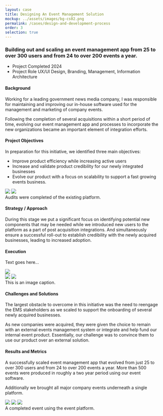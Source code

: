 ```yaml
---
layout: case
title: Designing An Event Management Solution
mockup: ../assets/images/bg-cs02.png
permalink: /cases/design-and-development-process
order: 3
selection: true
---
```


<div class="readingcontainer">
<h3>Building out and scaling an event management app from 25 to over 300 users and from 24 to over 200 events a year.</h3>

<ul class="projectdetails">
	<li>Project Completed <span>2024</span></li>
	<li>Project Role <span>UX/UI Design, Branding, Management, Information Architecture</span></li>
</ul>

<h4>Background</h4>
<p>Working for a leading government news media company,  I was responsible for maintaining and improving our in-house software used for the management and marketing of company events.</p>
	
<p>Following the completion of several acquisitions within a short period of time, evolving our event management app and processes to incorporate the new organizations became an important element of integration efforts.</p>

<h4>Project Objectives</h4>
<p>In preparation for this initiative, we identified three main objectives: </p>

<ul>
<li>Improve product efficiency while increasing active users</li>
<li>Increase and validate product credibility for our newly integrated businesses</li>
<li>Evolve our product with a focus on scalability to support a fast growing events business.</li>
</ul>
	
<img src="../assets/images/cs02-01.png" />
<img src="../assets/images/cs02-02.png" />
<div class="imgcaption">Audits were completed of the existing platform.</div>

<h4>Strategy / Approach</h4>
<p></p>

<p> During this stage we put a  significant focus on identifying  potential new components that may be needed  while we introduced new users to the platform as a part of post acquisition integrations.  And simultaneously ensure a successful roll-out to establish credibility with the newly acquired businesses, leading to increased adoption.</p>


<h4>Execution</h4>
<p>Text goes here...</p>
<img src="../assets/images/cs02-03.png" />
<div class="sidebyside">
<img src="../assets/images/cs02-04.png" />
<img src="../assets/images/cs02-05.png" />
<div class="imgcaption">This is an image caption.</div>
</div>

<!--
<div class="callout">
	<h4>Event Registration Redesign</h4>
	<h5>Background</h5>
	<p>The ongoing meetings and updates with our stakeholders lead us to investigating new ways to increase user engagement. Specifically, we were asked if we could get more people registered for the events or if they have partially filled out the registration form, could we get some of the information captured. Below you can see the form and note how long it is.</p>
	<img src="../assets/images/cs02-09.png" />
	<h5>Potential Solution</h5>
	<p>Initial discussions were over how long the registration form was and where all the data that was requested on the form went. Were we asking to much from the user? Did we really need all this information? Why did we need this information? I completed a very small questionnaire audit to align the data to one of our end user staff members. Ultimately, I was not able to get our team to reduce the number of items within the form. So, onto option two, convincing them of a multi step form design. This went over very well because it gave all the data stakeholders the data they wanted and potentially gave us the ability to capture different portions of the form by breaking it up into multiple steps. </p>
	<p>I worked through user flows to layout what this new process could look like and pulled an together initial design proposal. Management approved without any push back and we moved on to actually building out designs.</p>
	<img src="../assets/images/cs02-10.png" />
	<h5>Process</h5>
	<p>First, I completed an information analysis on the form elements. The goal was to asses and group the different form elements into groups that would each be a step in the form flow Additionally, I brought in the lead developer on the product to layout any of the constraints that we should be aware of. I would work with the product manager for the EMS product reviewing and iterating the designs until we had something that achieved what we were looking for. Below are the final stages of each grouping.</p>
	<img src="../assets/images/cs02-11.png" />
	<h5>Solution</h5>
	<p>The largest hurdle when designing these forms came from an unexpected but probably to be expected detail that was initially over looked, the privacy policy. We discussed back and forth the different implications of placing the privacy policy on different screens and how the user might interrupt experiencing the policy in unexpected places. We consulted our legal team and that would settle most of disagreement. We would end up having to place the privacy notice on the very first screen.</p>
	<p>I presented the final designs and received approval to continue to handoff to our developers.</p>
	<img src="../assets/images/cs02-12.png" />
	<img src="../assets/images/cs02-13.png" />
	<img src="../assets/images/cs02-14.png" />
</div>
-->

<h4>Challenges and Solutions</h4>
<p>The largest obstacle to overcome in this initiative was the need to reengage the EMS stakeholders as we scaled to support the onboarding of several newly acquired businesses.</p>
	
<p>As new companies were acquired, they were given the choice to remain with an external events management  system or integrate and help fund our internal event product. Essentially, our challenge was to convince them to use our product over an external solution.</p>

<h4>Results and Metrics</h4>
<p>A successfully scaled  event management app that evolved from just 25 to over 300 users and from 24 to over 200 events a year. More than 500 events were produced in roughly a two year period using our event software.</p>
<p>Additionally we brought all major company events underneath a single platform.</p>
<img src="../assets/images/cs02-07.jpeg" />
<img src="../assets/images/cs02-15.png" />
<img src="../assets/images/cs02-16.jpeg" />
<div class="imgcaption">A completed event using the event platform.</div>
</div>

